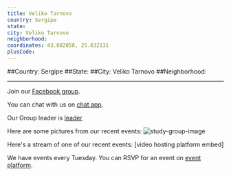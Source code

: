 ```yaml
---
title: Veliko Tarnovo
country: Sergipe
state: 
city: Veliko Tarnovo
neighborhood: 
coordinates: 43.082058, 25.632131
plusCode:
---
```


##Country: Sergipe
##State: 
##City: Veliko Tarnovo
##Neighborhood: 
*****
Join our [Facebook group](https://www.facebook.com/groups/free.code.camp.veliko.tarnovo).

You can chat with us on [chat app]().

Our Group leader is [leader]()

Here are some pictures from our recent events:
![study-group-image]()

Here's a stream of one of our recent events:
[video hosting platform embed]

We have events every Tuesday. You can RSVP for an event on [event platform]().
